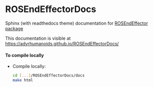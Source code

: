 # ROSEndEffectorDocs
Sphinx (with readthedocs theme) documentation for [ROSEndEffector package](https://github.com/ADVRHumanoids/ROSEndEffector)

This documentation is visible at https://advrhumanoids.github.io/ROSEndEffectorDocs/


#### To compile locally
- Compile locally:
  ~~~bash
  cd [...]/ROSEndEffectorDocs/docs
  make html
  ~~~
